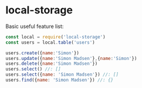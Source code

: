 # local-storage

Basic useful feature list:

```javascript
const local = require('local-storage')
const users = local.table('users')

users.create({name:'Simon'})
users.update({name:'Simon Madsen'},{name:'Simon'})
users.delete({name:'Simon Madsen'})
users.select() //: []
users.select({name: 'Simon Madsen'}) //: []
users.find({name: 'Simon Madsen'}) //: {}

```
